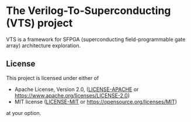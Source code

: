 # The Verilog-To-Superconducting (VTS) project

VTS is a framework for SFPGA (superconducting field-programmable gate array)
architecture exploration.

## License

This project is licensed under either of

 * Apache License, Version 2.0, ([LICENSE-APACHE](LICENSE-APACHE) or
   https://www.apache.org/licenses/LICENSE-2.0)
 * MIT license ([LICENSE-MIT](LICENSE-MIT) or
   https://opensource.org/licenses/MIT)

at your option.
